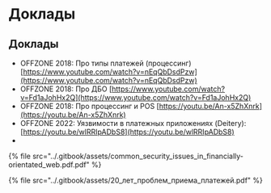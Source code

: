 # Доклады

## Доклады

* OFFZONE 2018: Про типы платежей (процессинг) [https://www.youtube.com/watch?v=nEqQbDsdPzw](https://www.youtube.com/watch?v=nEqQbDsdPzw)
* OFFZONE 2018: Про ДБО [https://www.youtube.com/watch?v=Fd1aJohHx2Q](https://www.youtube.com/watch?v=Fd1aJohHx2Q)
* OFFZONE 2018: Про процессинг и POS [https://youtu.be/An-x5ZhXnrk](https://youtu.be/An-x5ZhXnrk)
* OFFZONE 2022: Уязвимости в платежных приложениях (Deitery): [https://youtu.be/wlRRIpADbS8](https://youtu.be/wlRRIpADbS8)
*

{% file src="../.gitbook/assets/common_security_issues_in_financially-orientated_web.pdf.pdf" %}

{% file src="../.gitbook/assets/20_лет_проблем_приема_платежей.pdf" %}
